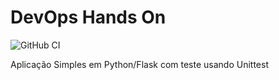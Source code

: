 # DevOps Hands On

![GitHub CI](https://github.com/mmoraesspbr/devopslab/actions/workflows/pipeline.yml/badge.svg)



Aplicação Simples em Python/Flask com teste usando Unittest
